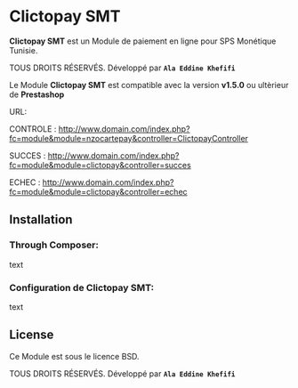 Clictopay SMT
=====================

**Clictopay SMT** est un Module de paiement en ligne pour SPS Monétique Tunisie.

TOUS DROITS RÉSERVÉS. Développé par **``Ala Eddine Khefifi``**


Le Module **Clictopay SMT** est compatible avec la version **v1.5.0** ou ultèrieur de **Prestashop**


URL:

CONTROLE : http://www.domain.com/index.php?fc=module&module=nzocartepay&controller=ClictopayController

SUCCES   : http://www.domain.com/index.php?fc=module&module=clictopay&controller=succes

ECHEC    : http://www.domain.com/index.php?fc=module&module=clictopay&controller=echec



Installation
------------

### Through Composer:

text


### Configuration de Clictopay SMT:

text


License
-------

Ce Module est sous le licence BSD.

TOUS DROITS RÉSERVÉS. Développé par **``Ala Eddine Khefifi``**